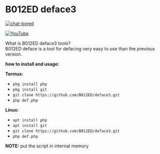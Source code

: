 # B012ED deface3

[![chat-bored](https://img.shields.io/badge/endpoint?url=https://b012ed.github.io/chat-B012ED.json&style=?style=for-the-badge&logo=steam)](https://b012ed.github.io/chat.html)

[![YouTube](https://img.shields.io/badge/endpoint?url=https://b012ed.github.io/B012ED.json&style=?style=for-the-badge&logo=youtube)](https://youtu.be/jABYdPhzQfg) 

What is B012ED deface3 tools?<br>
B012ED deface is a tool for defacing very easy to use than the previous version.

**how to install and usage:**

**Termux:**
* `pkg install php`
* `pkg install git`
* `git clone https://github.com/B012ED/deface3.git`
* `php def.php`

**Linux:**
* `apt install php`
* `apt install git`
* `git clone https://github.com/B012ED/deface3.git`
* `php def.php`

**NOTE:** 
put the script in internal memory

